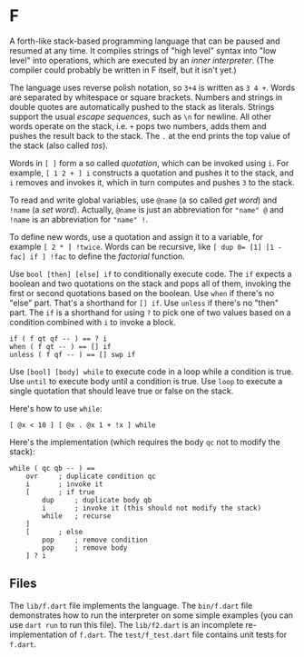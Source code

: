 # F

A forth-like stack-based programming language that can be paused and resumed at any time. It compiles strings of "high level" syntax into "low level" into operations, which are executed by an _inner interpreter_. (The compiler could probably be written in F itself, but it isn't yet.)

The language uses reverse polish notation, so `3+4` is written as `3 4 +`. Words are separated by whitespace or square brackets. Numbers and strings in double quotes are automatically pushed to the stack as literals. Strings support the usual _escape sequences_, such as `\n` for newline. All other words operate on the stack, i.e. `+` pops two numbers, adds them and pushes the result back to the stack. The `.` at the end prints the top value of the stack (also called _tos_).

Words in `[ ]` form a so called _quotation_, which can be invoked using `i`. For example, `[ 1 2 + ] i` constructs a quotation and pushes it to the stack, and `i` removes and invokes it, which in turn computes and pushes `3` to the stack.

To read and write global variables, use `@name` (a so called _get word_) and `!name` (a _set word_). Actually, `@name` is just an abbreviation for `"name" @` and `!name` is an abbreviation for `"name" !`.

To define new words, use a quotation and assign it to a variable, for example `[ 2 * ] !twice`. Words can be recursive, like `[ dup 0= [1] [1 - fac] if ] !fac` to define the _factorial_ function.

Use `bool [then] [else] if` to conditionally execute code. The `if` expects a boolean and two quotations on the stack and pops all of them, invoking the first or second quotations based on the boolean. Use `when` if there's no "else" part. That's a shorthand for `[] if`. Use `unless` if there's no "then" part. The `if` is a shorthand for using `?` to pick one of two values based on a condition combined with `i` to
invoke a block.

    if ( f qt qf -- ) == ? i
    when ( f qt -- ) == [] if
    unless ( f qf -- ) == [] swp if

Use `[bool] [body] while` to execute code in a loop while a condition is true. Use `until` to execute body until a condition is true. Use `loop` to execute a single quotation that should leave true or false on the stack.

Here's how to use `while`:

    [ @x < 10 ] [ @x . @x 1 + !x ] while

Here's the implementation (which requires the body `qc` not to modify the stack):

    while ( qc qb -- ) ==
        ovr     ; duplicate condition qc
        i       ; invoke it
        [       ; if true
            dup     ; duplicate body qb
            i       ; invoke it (this should not modify the stack)
            while   ; recurse
        ]
        [       ; else
            pop     ; remove condition
            pop     ; remove body
        ] ? i

## Files

The `lib/f.dart` file implements the language. The `bin/f.dart` file demonstrates how to run the interpreter on some simple examples (you can use `dart run` to run this file). The `lib/f2.dart` is an incomplete re-implementation of `f.dart`. The `test/f_test.dart` file contains unit tests for `f.dart`.
